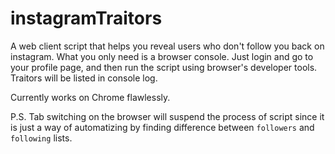 # instagramTraitors

A web client script that helps you reveal users who don't follow you back on instagram. What you only need is a browser console. Just login and go to your profile page, and then run the script using browser's developer tools. Traitors will be listed in console log.

Currently works on Chrome flawlessly.

P.S. Tab switching on the browser will suspend the process of script since it is just a way of automatizing by finding difference between `followers` and `following` lists.
